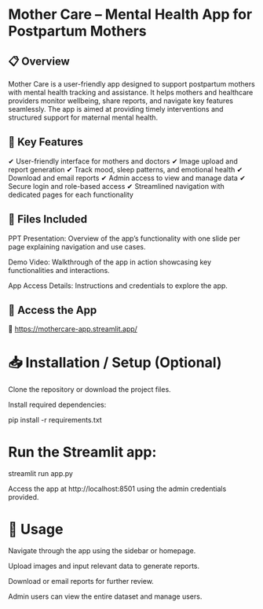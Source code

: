 # Mother Care – Mental Health App for Postpartum Mothers
## 📋 Overview

Mother Care is a user-friendly app designed to support postpartum mothers with mental health tracking and assistance. It helps mothers and healthcare providers monitor wellbeing, share reports, and navigate key features seamlessly. The app is aimed at providing timely interventions and structured support for maternal mental health.

## 🎯 Key Features

✔ User-friendly interface for mothers and doctors
✔ Image upload and report generation
✔ Track mood, sleep patterns, and emotional health
✔ Download and email reports
✔ Admin access to view and manage data
✔ Secure login and role-based access
✔ Streamlined navigation with dedicated pages for each functionality

## 📂 Files Included

PPT Presentation: Overview of the app’s functionality with one slide per page explaining navigation and use cases.

Demo Video: Walkthrough of the app in action showcasing key functionalities and interactions.

App Access Details: Instructions and credentials to explore the app.

## 🚀 Access the App

🔗 https://mothercare-app.streamlit.app/


# 📥 Installation / Setup (Optional)

Clone the repository or download the project files.

Install required dependencies:

pip install -r requirements.txt  


# Run the Streamlit app:

streamlit run app.py  


Access the app at http://localhost:8501 using the admin credentials provided.

# 🤝 Usage

Navigate through the app using the sidebar or homepage.

Upload images and input relevant data to generate reports.

Download or email reports for further review.

Admin users can view the entire dataset and manage users.
